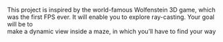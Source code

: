 This project is inspired by the world-famous Wolfenstein 3D game, which \
was the first FPS ever. It will enable you to explore ray-casting. Your goal will be to \
make a dynamic view inside a maze, in which you’ll have to find your way

